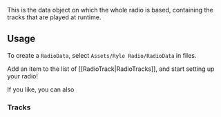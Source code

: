 This is the data object on which the whole radio is based, containing the tracks that are played at runtime.

## Usage
To create a `RadioData`, select `Assets/Ryle Radio/RadioData` in files.

Add an item to the list of [[RadioTrack|RadioTracks]], and start setting up your radio!

If you like, you can also
### Tracks